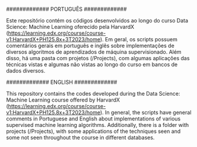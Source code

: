 ############# PORTUGUÊS #############

Este repositório contém os códigos desenvolvidos ao longo do curso Data Science: Machine Learning oferecido pela HarvardX (https://learning.edx.org/course/course-v1:HarvardX+PH125.8x+3T2023/home). Em geral, os scripts possuem comentários gerais em português e inglês sobre implementações de diversos algoritmos de aprendizados de máquina supervisionado. Além disso, há uma pasta com projetos (/Projects), com algumas aplicações das técnicas vistas e algumas não vistas ao longo do curso em bancos de dados diversos.

############# ENGLISH #############

This repository contains the codes developed during the Data Science: Machine Learning course offered by HarvardX (https://learning.edx.org/course/course-v1:HarvardX+PH125.8x+3T2023/home). In general, the scripts have general comments in Portuguese and English about implementations of various supervised machine learning algorithms. Additionally, there is a folder with projects (/Projects), with some applications of the techniques seen and some not seen throughout the course in different databases.
